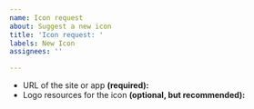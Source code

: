 ```yaml
---
name: Icon request
about: Suggest a new icon
title: 'Icon request: '
labels: New Icon
assignees: ''

---
```


<!--
First, read our short guidelines: https://github.com/krisu5/aegis-icons/blob/master/issue_guidelines.md

Remember to add **name of the site or app** at the end of the title -->

- URL of the site or app **(required):** 
- Logo resources for the icon **(optional, but recommended):** 
